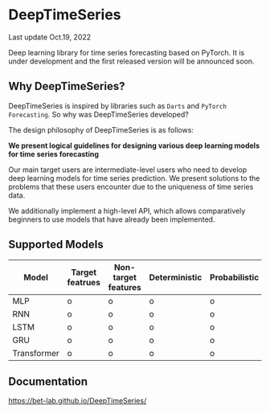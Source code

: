 # DeepTimeSeries
Last update Oct.19, 2022

Deep learning library for time series forecasting based on PyTorch.
It is under development and the first released version will be announced soon.

## Why DeepTimeSeries?

DeepTimeSeries is inspired by libraries such as ``Darts`` and
``PyTorch Forecasting``. So why was DeepTimeSeries developed?


The design philosophy of DeepTimeSeries is as follows:

**We present logical guidelines for designing various deep learning models for
time series forecasting**

Our main target users are intermediate-level users who need to develop
deep learning models for time series prediction. We present solutions to the
problems that these users encounter due to the uniqueness of time series data.

We additionally implement a high-level API, which allows comparatively beginners
to use models that have already been implemented.

## Supported Models

| Model         | Target featrues | Non-target features | Deterministic | Probabilistic |
|---------------|-----------------|---------------------|---------------|---------------|
| MLP           | o               | o                   | o             | o             |
| RNN           | o               | o                   | o             | o             |
| LSTM          | o               | o                   | o             | o             |
| GRU           | o               | o                   | o             | o             |
| Transformer   | o               | o                   | o             | o             |

## Documentation

https://bet-lab.github.io/DeepTimeSeries/
